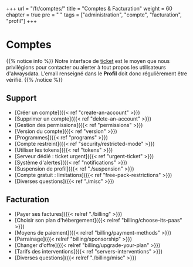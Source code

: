 +++
url = "/fr/comptes/"
title = "Comptes & Facturation"
weight = 60
chapter = true
pre = "<i class='fas fa-fw fa-user-circle'></i> "
tags = ["administration", "compte", "facturation", "profil"]
+++

# Comptes

{{% notice info %}}
Notre interface de [ticket](https://admin.alwaysdata.com/support/) est le moyen que nous privilégions pour contacter ou alerter à tout propos les utilisateurs d'alwaysdata. L'email renseigné dans le **Profil** doit donc régulièrement être vérifié.
{{% /notice %}}


## Support

- [Créer un compte]({{< ref "create-an-account" >}})
- [Supprimer un compte]({{< ref "delete-an-account" >}})
- [Gestion des permissions]({{< ref "permissions" >}})
- [Version du compte]({{< ref "version" >}})
- [Programmes]({{< ref "programs" >}})
- [Compte restreint]({{< ref "security/restricted-mode" >}})
- [Utiliser les tokens]({{< ref "tokens" >}})
- [Serveur dédié : ticket urgent]({{< ref "urgent-ticket" >}})
- [Système d'alertes]({{< ref "notifications" >}})
- [Suspension de profil]({{< ref "./suspension" >}})
- [Compte gratuit : limitations]({{< ref "free-pack-restrictions" >}})
- [Diverses questions]({{< ref "./misc" >}})

## Facturation

- [Payer ses factures]({{< relref "./billing" >}})
- [Choisir son plan d'hébergement]({{< relref "billing/choose-its-paas" >}})
- [Moyens de paiement]({{< relref "billing/payment-methods" >}})
- [Parrainage]({{< relref "billing/sponsorship" >}})
- [Changer d'offre]({{< relref "billing/upgrade-your-plan" >}})
- [Tarifs des interventions]({{< ref "servers-interventions" >}})
- [Diverses questions]({{< relref "./billing/misc" >}})


